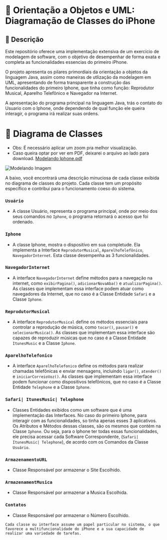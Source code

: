 # 📱 Orientação a Objetos e UML: Diagramação de Classes do iPhone

## 📝 Descrição
Este repositório oferece uma implementação extensiva de um exercício de modelagem de software, com o objetivo de desempenhar de forma exata e completa as funcionalidades essencias do primeiro iPhone.

O projeto apresenta os pilares primordiais da orientação a objetos da linguagem Java, assim como maneiras de utlização da modelagem em UML, apresentando de forma transparente a construção das funcionalidades do primeiro Iphone, que tinha como função: Reprodutor Musical, Aparelho Telefônico e Navegador na Internet.

A apresentação do programa principal na linguagem Java, trás o contato do Usuario com o Iphone, onde dependendo de qual função ele queira interagir, o programa irá realizar suas ordens. 

# 📃 Diagrama de Classes
- Obs: É necessário aplicar um zoom pra melhor visualização. 
- Caso queira optar por ver em PDF, deixarei o arquivo ao lado para download.  [Modelando Iphone.pdf](https://github.com/user-attachments/files/16461172/Modelando.Iphone.pdf) 

![Modelando Imagem](https://github.com/user-attachments/assets/88604809-b14d-4971-be9e-f0a5edaffc23)

A baixo, você encontrará uma descrição minuciosa de cada classe exibida no diagrama de classes do projeto. Cada classe tem um propósito específico e contribui para o funcionamento coeso do sistema.

### ``Usuário``

- A classe Usuário, representa o programa principal, onde por meio dos seus comandos no `Iphone`, o programa retornará o acesso que foi ordenado.

### ``Iphone``

- A classe Iphone, mostra o dispositivo em sua completude. Ela implementa a Interface `ReprodutorMusical`, `AparelhoTelefônico`, `NavegadorInternet`. Esta classe desempenha as 3 funcionalidades.

### ``NavegadorInternet``

- A interface `NavegadorInternet` define métodos para a navegação na internet, como `exibirPagina()`, `adicionarNovaAba()` e `atualizarPagina()`. As classes que implementam essa interface podem atuar como navegadores da Internet, que no caso é a Classe Entidade `Safari` e a Classe `Iphone`.

### ``ReprodutorMusical``

- A interface `ReprodutorMusical` define os métodos essenciais para controlar a reprodução de música, como `tocar()`, `pausar()` e `selecionarMusica()`. As classes que implementam essa interface são capazes de reproduzir músicas que no caso é a Classe Entidade `ItunesMusic` e a Classe `Iphone`.

### ``AparelhoTelefonico``

- A interface `AparelhoTelefonico` define os métodos para realizar chamadas telefônicas e enviar mensagens, incluindo `ligar()`, `atender()` e `iniciarCorreioVoz()`. As classes que implementam essa interface podem funcionar como dispositivos telefônicos, que no caso é a Classe Entidade `Telephone` e a Classe `Iphone`.

### ``Safari| ItunesMusic| Telephone``

- Classes Entidades exibidos como um software que é uma implementação das Interfaces. No caso do primeiro Iphone, para interagir com as funcionalidades, so tinha apenas esses 3 aplicativos. Os Atributos e Métodos dessas classes, são os mesmos que contém na Classe `Iphone`. Ou seja, para o Iphone ter todas essas funcionalidades, ele precisa acessar cada Software Correspondente, (`Safari| ItunesMusic| Telephone`), de acordo com os Comandos da Classe ``Usuário``.

### ``ArmazenamentoURL``

- Classe Responsável por armazenar o Site Escolhido.

### ``ArmazenamentMusica``

- Classe Responsável por armazenar a Musica Escolhida.

### ``Contatos``

- Classe Responsável por armazenar o Número Escolhido.

``Cada classe ou interface assume um papel particular no sistema, o que favorece a multifuncionalidade do iPhone e a sua capacidade de realizar uma variedade de tarefas.``
